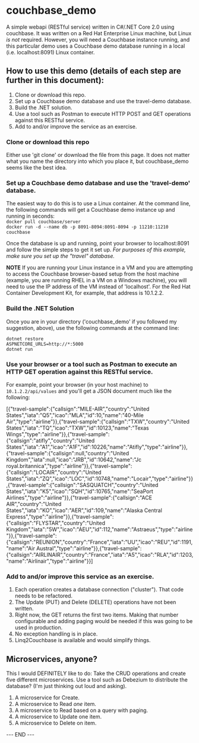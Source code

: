 # couchbase_demo
A simple webapi (RESTful service) written in C#/.NET Core 2.0 using couchbase. It was written on a Red Hat Enterprise Linux machine, but Linux *is not* required. However, you will need a Couchbase instance running, and this particular demo uses a Couchbase demo database running in a local (i.e. localhost:8091) Linux container.  

## How to use this demo (details of each step are further in this document):  
1. Clone or download this repo.
1. Set up a Couchbase demo database and use the travel-demo database.
1. Build the .NET solution.
1. Use a tool such as Postman to execute HTTP POST and GET operations against this RESTful service.
1. Add to and/or improve the service as an exercise.

### Clone or download this repo
Either use 'git clone' or download the file from this page. It does not matter what you name the directory into which you place it, but couchbase_demo seems like the best idea.  

### Set up a Couchbase demo database and use the 'travel-demo' database.
The easiest way to do this is to use a Linux container. At the command line, the following commands will get a Couchbase demo instance up and running in seconds:  
`docker pull couchbase/server`  
`docker run -d --name db -p 8091-8094:8091-8094 -p 11210:11210 couchbase`  

Once the database is up and running, point your browser to localhost:8091 and follow the simple steps to get it set up. *For purposes of this example, make sure you set up the "travel" database.*

**NOTE** If you are running your Linux instance in a VM and you are attempting to access the Couchbase browser-based setup from the host machine (example, you are running RHEL in a VM on a Windows machine), you will need to use the IP address of the VM instead of 'localhost'. For the Red Hat Container Development Kit, for example, that address is 10.1.2.2.

### Build the .NET Solution  
Once you are in your directory ('couchbase_demo' if you followed my suggestion, above), use the following commands at the command line:

`dotnet restore`  
`ASPNETCORE_URLS=http://*:5000`  
`dotnet run`

### Use your browser or a tool such as Postman to execute an HTTP GET operation against this RESTful service.  
For example, point your browser (in your host machine) to `10.1.2.2/api/values` and you'll get a JSON document much like the following:  

[{"travel-sample":{"callsign":"MILE-AIR","country":"United States","iata":"Q5","icao":"MLA","id":10,"name":"40-Mile Air","type":"airline"}},{"travel-sample":{"callsign":"TXW","country":"United States","iata":"TQ","icao":"TXW","id":10123,"name":"Texas Wings","type":"airline"}},{"travel-sample":{"callsign":"atifly","country":"United States","iata":"A1","icao":"A1F","id":10226,"name":"Atifly","type":"airline"}},{"travel-sample":{"callsign":null,"country":"United Kingdom","iata":null,"icao":"JRB","id":10642,"name":"Jc royal.britannica","type":"airline"}},{"travel-sample":{"callsign":"LOCAIR","country":"United States","iata":"ZQ","icao":"LOC","id":10748,"name":"Locair","type":"airline"}},{"travel-sample":{"callsign":"SASQUATCH","country":"United States","iata":"K5","icao":"SQH","id":10765,"name":"SeaPort Airlines","type":"airline"}},{"travel-sample":{"callsign":"ACE AIR","country":"United States","iata":"KO","icao":"AER","id":109,"name":"Alaska Central Express","type":"airline"}},{"travel-sample":{"callsign":"FLYSTAR","country":"United Kingdom","iata":"5W","icao":"AEU","id":112,"name":"Astraeus","type":"airline"}},{"travel-sample":{"callsign":"REUNION","country":"France","iata":"UU","icao":"REU","id":1191,"name":"Air Austral","type":"airline"}},{"travel-sample":{"callsign":"AIRLINAIR","country":"France","iata":"A5","icao":"RLA","id":1203,"name":"Airlinair","type":"airline"}}]  

### Add to and/or improve this service as an exercise.
1. Each operation creates a database connection ("cluster"). That code needs to be refactored.  
1. The Update (PUT) and Delete (DELETE) operations have not been written.  
1. Right now, the GET returns the first two items. Making that number configurable and adding paging would be needed if this was going to be used in production.  
1. No exception handling is in place.  
1. Linq2Couchbase is available and would simplify things.  

## Microservices, anyone? ###  
This I would DEFINITELY like to do: Take the CRUD operations and create five different microservices. Use a tool such as Debezium to distribute the database? (I'm just thinking out loud and asking).  
1. A microservice for Create.
1. A microservice to Read *one* item.  
1. A microservice to Read based on a query with paging.  
1. A microservice to Update one item.  
1. A microservice to Delete on item.


--- END ---
